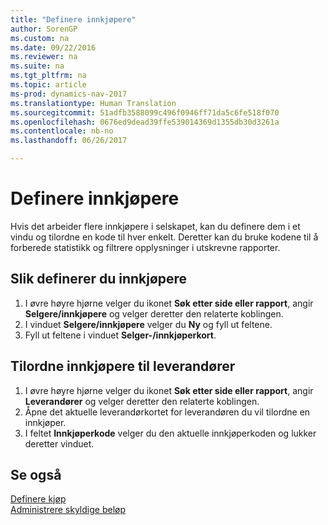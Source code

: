 ```yaml
---
title: "Definere innkjøpere"
author: SorenGP
ms.custom: na
ms.date: 09/22/2016
ms.reviewer: na
ms.suite: na
ms.tgt_pltfrm: na
ms.topic: article
ms-prod: dynamics-nav-2017
ms.translationtype: Human Translation
ms.sourcegitcommit: 51adfb3588099c496f0946ff71da5c6fe518f070
ms.openlocfilehash: 0676ed9dead39ffe539014369d1355db30d3261a
ms.contentlocale: nb-no
ms.lasthandoff: 06/26/2017

---
```


# <a name="how-to-set-up-purchasers"></a>Definere innkjøpere
Hvis det arbeider flere innkjøpere i selskapet, kan du definere dem i et vindu og tilordne en kode til hver enkelt. Deretter kan du bruke kodene til å forberede statistikk og filtrere opplysninger i utskrevne rapporter.

## <a name="to-set-up-purchasers"></a>Slik definerer du innkjøpere
1. I øvre høyre hjørne velger du ikonet **Søk etter side eller rapport**, angir **Selgere/innkjøpere** og velger deretter den relaterte koblingen.
2. I vinduet **Selgere/innkjøpere** velger du **Ny** og fyll ut feltene.
3. Fyll ut feltene i vinduet **Selger-/innkjøperkort**.

## <a name="to-assign-purchasers-to-vendors"></a>Tilordne innkjøpere til leverandører
1. I øvre høyre hjørne velger du ikonet **Søk etter side eller rapport**, angir **Leverandører** og velger deretter den relaterte koblingen.
2. Åpne det aktuelle leverandørkortet for leverandøren du vil tilordne en innkjøper.
3. I feltet **Innkjøperkode** velger du den aktuelle innkjøperkoden og lukker deretter vinduet.

## <a name="see-also"></a>Se også
[Definere kjøp](purchasing-setup-purchasing.md)  
[Administrere skyldige beløp](payables-manage-payables.md)


